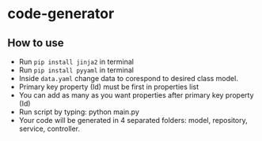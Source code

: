 # code-generator

## How to use

- Run `pip install jinja2` in terminal
- Run `pip install pyyaml` in terminal
- Inside `data.yaml` change data to corespond to desired class model.
- Primary key property (Id) must be first in properties list
- You can add as many as you want properties after primary key property (Id)
- Run script by typing: python main.py
- Your code will be generated in 4 separated folders: model, repository, service, controller.
